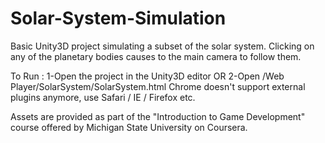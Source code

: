# Solar-System-Simulation
Basic Unity3D project simulating a subset of the solar system.
Clicking on any of the planetary bodies causes to the main camera to follow them.

To Run :
1-Open the project in the Unity3D editor 
                  OR
2-Open /Web Player/SolarSystem/SolarSystem.html
Chrome doesn't support external plugins anymore, use Safari / IE / Firefox etc.

Assets are provided as part of the "Introduction to Game Development" course offered by Michigan State University on Coursera.
